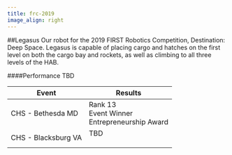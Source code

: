 ```yaml
---
title: frc-2019
image_align: right
---
```


##Legasus
Our robot for the 2019 FIRST Robotics Competition, Destination: Deep Space. Legasus is capable of placing cargo and hatches on the first level on both the cargo bay and rockets, as well as climbing to all three levels of the HAB.

####Performance
TBD

<html>
<table class="table table-striped table-hover">
  <thead> 
    <tr>
        <th>Event</th>
        <th>Results</th>
      </tr>
    </thead>
  <tbody>
     <tr>
        <td> CHS - Bethesda MD</td>
        <td> Rank 13 <br/> Event Winner <br/> Entrepreneurship Award</td>
      </tr>
     <tr>
        <td> CHS - Blacksburg VA</td>
        <td> TBD <br/><br/></td>
      </tr>
    <tr>
  </tbody>
</table>
</html>